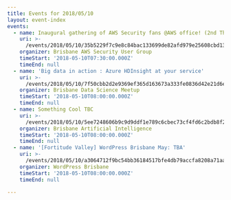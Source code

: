 ```yaml
---
title: Events for 2018/05/10
layout: event-index
events:
  - name: Inaugural gathering of AWS Security fans @AWS office! (2nd Thursday)
    uri: >-
      /events/2018/05/10/35b5229f7c9e8c84bac133699de82afd979e25608cbd1330012283479b487e55
    organizer: Brisbane AWS Security User Group
    timeStart: '2018-05-10T07:30:00.000Z'
    timeEnd: null
  - name: 'Big data in action : Azure HDInsight at your service'
    uri: >-
      /events/2018/05/10/7f50cbb2d2e9369ef365d163673a333fe0836d42e21d6e0278b4ff357aa85bcd
    organizer: Brisbane Data Science Meetup
    timeStart: '2018-05-10T08:00:00.000Z'
    timeEnd: null
  - name: Something Cool TBC
    uri: >-
      /events/2018/05/10/5ee7248606b9c9d9ddf1e789c6cbec73cf4fd6c2bdb8f2d152406b43d9331240
    organizer: Brisbane Artificial Intelligence
    timeStart: '2018-05-10T08:00:00.000Z'
    timeEnd: null
  - name: '[Fortitude Valley] WordPress Brisbane May: TBA'
    uri: >-
      /events/2018/05/10/a3064712f9bc54bb36184517bfe4db79accfa8208a71aab0cddc4b415002559c
    organizer: WordPress Brisbane
    timeStart: '2018-05-10T08:00:00.000Z'
    timeEnd: null

---
```

